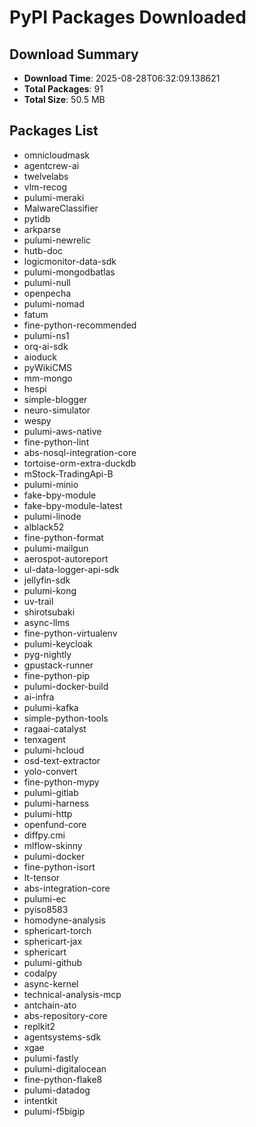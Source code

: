 # PyPI Packages Downloaded

## Download Summary
- **Download Time**: 2025-08-28T06:32:09.138621
- **Total Packages**: 91
- **Total Size**: 50.5 MB

## Packages List
- omnicloudmask
- agentcrew-ai
- twelvelabs
- vlm-recog
- pulumi-meraki
- MalwareClassifier
- pytidb
- arkparse
- pulumi-newrelic
- hutb-doc
- logicmonitor-data-sdk
- pulumi-mongodbatlas
- pulumi-null
- openpecha
- pulumi-nomad
- fatum
- fine-python-recommended
- pulumi-ns1
- orq-ai-sdk
- aioduck
- pyWikiCMS
- mm-mongo
- hespi
- simple-blogger
- neuro-simulator
- wespy
- pulumi-aws-native
- fine-python-lint
- abs-nosql-integration-core
- tortoise-orm-extra-duckdb
- mStock-TradingApi-B
- pulumi-minio
- fake-bpy-module
- fake-bpy-module-latest
- pulumi-linode
- alblack52
- fine-python-format
- pulumi-mailgun
- aerospot-autoreport
- ul-data-logger-api-sdk
- jellyfin-sdk
- pulumi-kong
- uv-trail
- shirotsubaki
- async-llms
- fine-python-virtualenv
- pulumi-keycloak
- pyg-nightly
- gpustack-runner
- fine-python-pip
- pulumi-docker-build
- ai-infra
- pulumi-kafka
- simple-python-tools
- ragaai-catalyst
- tenxagent
- pulumi-hcloud
- osd-text-extractor
- yolo-convert
- fine-python-mypy
- pulumi-gitlab
- pulumi-harness
- pulumi-http
- openfund-core
- diffpy.cmi
- mlflow-skinny
- pulumi-docker
- fine-python-isort
- lt-tensor
- abs-integration-core
- pulumi-ec
- pyiso8583
- homodyne-analysis
- sphericart-torch
- sphericart-jax
- sphericart
- pulumi-github
- codalpy
- async-kernel
- technical-analysis-mcp
- antchain-ato
- abs-repository-core
- replkit2
- agentsystems-sdk
- xgae
- pulumi-fastly
- pulumi-digitalocean
- fine-python-flake8
- pulumi-datadog
- intentkit
- pulumi-f5bigip
